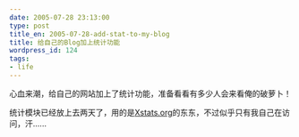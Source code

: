 ```yaml
---
date: 2005-07-28 23:13:00
type: post
title_en: 2005-07-28-add-stat-to-my-blog
title: 给自己的Blog加上统计功能
wordpress_id: 124
tags:
- life
---
```


心血来潮，给自己的网站加上了统计功能，准备看看有多少人会来看俺的破萝卜！  
  
统计模块已经放上去两天了，用的是[Xstats.org](http://xstats.org/)的东东，不过似乎只有我自己在访问，汗......
